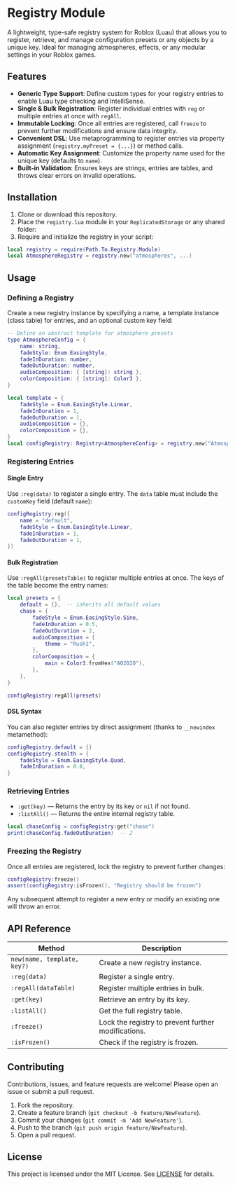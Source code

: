# Registry Module

A lightweight, type-safe registry system for Roblox (Luau) that allows you to register, retrieve, and manage configuration presets or any objects by a unique key. Ideal for managing atmospheres, effects, or any modular settings in your Roblox games.

## Features

* **Generic Type Support**: Define custom types for your registry entries to enable Luau type checking and IntelliSense.
* **Single & Bulk Registration**: Register individual entries with `reg` or multiple entries at once with `regAll`.
* **Immutable Locking**: Once all entries are registered, call `freeze` to prevent further modifications and ensure data integrity.
* **Convenient DSL**: Use metaprogramming to register entries via property assignment (`registry.myPreset = {...}`) or method calls.
* **Automatic Key Assignment**: Customize the property name used for the unique key (defaults to `name`).
* **Built-in Validation**: Ensures keys are strings, entries are tables, and throws clear errors on invalid operations.

## Installation

1. Clone or download this repository.
2. Place the `registry.lua` module in your `ReplicatedStorage` or any shared folder:
3. Require and initialize the registry in your script:

```lua
local registry = require(Path.To.Registry.Module)
local AtmosphereRegistry = registry.new("atmospheres", ...)
```

## Usage

### Defining a Registry

Create a new registry instance by specifying a name, a template instance (class table) for entries, and an optional custom key field:

```lua
-- Define an abstract template for atmosphere presets
type AtmosphereConfig = {
    name: string,
    fadeStyle: Enum.EasingStyle,
    fadeInDuration: number,
    fadeOutDuration: number,
    audioComposition: { [string]: string },
    colorComposition: { [string]: Color3 },
}

local template = {
    fadeStyle = Enum.EasingStyle.Linear,
    fadeInDuration = 1,
    fadeOutDuration = 1,
    audioComposition = {},
    colorComposition = {},
}
local configRegistry: Registry<AtmosphereConfig> = registry.new("Atmosphere", template)
```

### Registering Entries

#### Single Entry

Use `:reg(data)` to register a single entry. The `data` table must include the `customKey` field (default `name`):

```lua
configRegistry:reg({
    name = "default",
    fadeStyle = Enum.EasingStyle.Linear,
    fadeInDuration = 1,
    fadeOutDuration = 1,
})
```

#### Bulk Registration

Use `:regAll(presetsTable)` to register multiple entries at once. The keys of the table become the entry names:

```lua
local presets = {
    default = {},  -- inherits all default values
    chase = {
        fadeStyle = Enum.EasingStyle.Sine,
        fadeInDuration = 0.5,
        fadeOutDuration = 2,
        audioComposition = {
            theme = "Rush1",
        },
        colorComposition = {
            main = Color3.fromHex("A02020"),
        },
    },
}

configRegistry:regAll(presets)
```

#### DSL Syntax

You can also register entries by direct assignment (thanks to `__newindex` metamethod):

```lua
configRegistry.default = {}
configRegistry.stealth = {
    fadeStyle = Enum.EasingStyle.Quad,
    fadeInDuration = 0.8,
}
```

### Retrieving Entries

* `:get(key)` — Returns the entry by its key or `nil` if not found.
* `:listAll()` — Returns the entire internal registry table.

```lua
local chaseConfig = configRegistry:get("chase")
print(chaseConfig.fadeOutDuration)  -- 2
```

### Freezing the Registry

Once all entries are registered, lock the registry to prevent further changes:

```lua
configRegistry:freeze()
assert(configRegistry:isFrozen(), "Registry should be frozen")
```

Any subsequent attempt to register a new entry or modify an existing one will throw an error.

## API Reference

| Method                      | Description                                         |
| --------------------------- | --------------------------------------------------- |
| `new(name, template, key?)` | Create a new registry instance.                     |
| `:reg(data)`                | Register a single entry.                            |
| `:regAll(dataTable)`        | Register multiple entries in bulk.                  |
| `:get(key)`                 | Retrieve an entry by its key.                       |
| `:listAll()`                | Get the full registry table.                        |
| `:freeze()`                 | Lock the registry to prevent further modifications. |
| `:isFrozen()`               | Check if the registry is frozen.                    |

## Contributing

Contributions, issues, and feature requests are welcome! Please open an issue or submit a pull request.

1. Fork the repository.
2. Create a feature branch (`git checkout -b feature/NewFeature`).
3. Commit your changes (`git commit -m 'Add NewFeature'`).
4. Push to the branch (`git push origin feature/NewFeature`).
5. Open a pull request.

## License

This project is licensed under the MIT License. See [LICENSE](LICENSE) for details.
